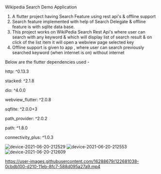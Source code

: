 Wikipedia Search Demo Application 

1. A flutter project having Search Feature using rest api's & offline support
2. Search feature implemented with help of Search Delegate & offline feature is with sqlite data base.
3. This project works on WikiPedia Search Rest Api's where user can search with any keyword & which will display list of search result & on click of the list item it will open a webview page selected key
4. Offline support is given to app , where user can search previously searched keyword (when internet is on) without internet

Below are the flutter dependencies used -

  http: ^0.13.3
  
  stacked: ^2.1.8
  
  dio: ^4.0.0
  
  webview_flutter: ^2.0.8
  
  sqflite: ^2.0.0+3
  
  path_provider: ^2.0.2
  
  path: ^1.8.0
  
  connectivity_plus: ^1.0.3

![device-2021-06-20-212529](https://user-images.githubusercontent.com/16288679/122680853-0549d800-d20f-11eb-8990-9f663b5247f3.png)    ![device-2021-06-20-212553](https://user-images.githubusercontent.com/16288679/122680926-670a4200-d20f-11eb-8927-5a99e590fb35.png)    ![device-2021-06-20-212609](https://user-images.githubusercontent.com/16288679/122680967-99b43a80-d20f-11eb-83f9-94072ac4650a.png)

https://user-images.githubusercontent.com/16288679/122681038-0cbdb100-d210-11eb-8fc7-588d095a27a9.mp4











